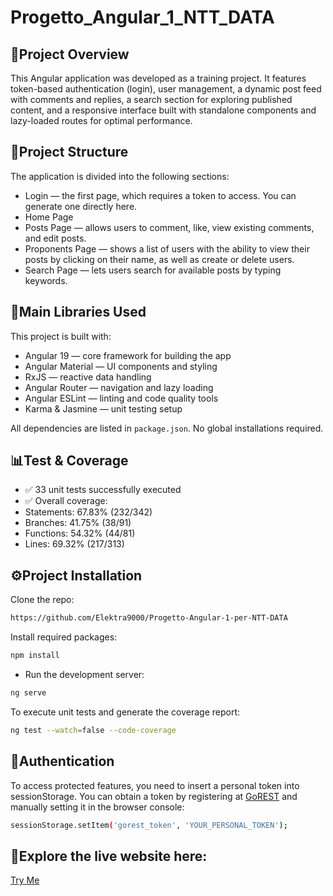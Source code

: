 # Progetto_Angular_1_NTT_DATA

## 🚀Project Overview

This Angular application was developed as a training project. It features token-based authentication (login), user management, a dynamic post feed with comments and replies, a search section for exploring published content, and a responsive interface built with standalone components and lazy-loaded routes for optimal performance.


## 📂Project Structure
  
The application is divided into the following sections:
- Login — the first page, which requires a token to access. You can generate one directly here.
- Home Page 
- Posts Page — allows users to comment, like, view existing comments, and edit posts.
- Proponents Page — shows a list of users with the ability to view their posts by clicking on their name, as well as create or delete users.
- Search Page — lets users search for available posts by typing keywords.

## 🧩Main Libraries Used
This project is built with:
- Angular 19 — core framework for building the app
- Angular Material — UI components and styling
- RxJS — reactive data handling
- Angular Router — navigation and lazy loading
- Angular ESLint — linting and code quality tools
- Karma & Jasmine — unit testing setup

All dependencies are listed in `package.json`. No global installations required.

## 📊Test & Coverage
- ✅ 33 unit tests successfully executed
- ✅ Overall coverage:
- Statements: 67.83% (232/342)
- Branches: 41.75% (38/91)
- Functions: 54.32% (44/81)
- Lines: 69.32% (217/313)

## ⚙Project Installation

Clone the repo:
```sh
https://github.com/Elektra9000/Progetto-Angular-1-per-NTT-DATA
```

Install required packages:
```sh
npm install
```

- Run the development server:
```sh
ng serve
```

To execute unit tests and generate the coverage report:
```sh
ng test --watch=false --code-coverage
```

## 🔐Authentication
To access protected features, you need to insert a personal token into sessionStorage.
You can obtain a token by registering at [GoREST](https://gorest.co.in/) and manually setting it in the browser console:
```sh
sessionStorage.setItem('gorest_token', 'YOUR_PERSONAL_TOKEN');
```

## 🔗Explore the live website here:
[Try Me](https://progetto-angular-1-per-ntt-data.netlify.app/)


